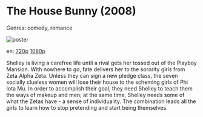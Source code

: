 # The House Bunny (2008)

Genres: comedy, romance

![poster](http://image.tmdb.org/t/p/w500/r4QlWdvduWGJdiGlYiwIsDC1kPu.jpg)

en:
  [720p](magnet:?xt=urn:btih:E4C03E539B9FE89E2464A9E602C2779759A2EA87&tr=udp://glotorrents.pw:6969/announce&tr=udp://tracker.opentrackr.org:1337/announce&tr=udp://torrent.gresille.org:80/announce&tr=udp://tracker.openbittorrent.com:80&tr=udp://tracker.coppersurfer.tk:6969&tr=udp://tracker.leechers-paradise.org:6969&tr=udp://p4p.arenabg.ch:1337&tr=udp://tracker.internetwarriors.net:1337)
  [1080p](magnet:?xt=urn:btih:D9EAABB7C43C5276C0345579E526F820F9C4330F&tr=udp://glotorrents.pw:6969/announce&tr=udp://tracker.opentrackr.org:1337/announce&tr=udp://torrent.gresille.org:80/announce&tr=udp://tracker.openbittorrent.com:80&tr=udp://tracker.coppersurfer.tk:6969&tr=udp://tracker.leechers-paradise.org:6969&tr=udp://p4p.arenabg.ch:1337&tr=udp://tracker.internetwarriors.net:1337)
  


Shelley is living a carefree life until a rival gets her tossed out of the Playboy Mansion. With nowhere to go, fate delivers her to the sorority girls from Zeta Alpha Zeta. Unless they can sign a new pledge class, the seven socially clueless women will lose their house to the scheming girls of Phi Iota Mu. In order to accomplish their goal, they need Shelley to teach them the ways of makeup and men; at the same time, Shelley needs some of what the Zetas have - a sense of individuality. The combination leads all the girls to learn how to stop pretending and start being themselves.